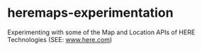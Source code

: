 # heremaps-experimentation
Experimenting with some of the Map and Location APIs of HERE Technologies (SEE: www.here.com)
